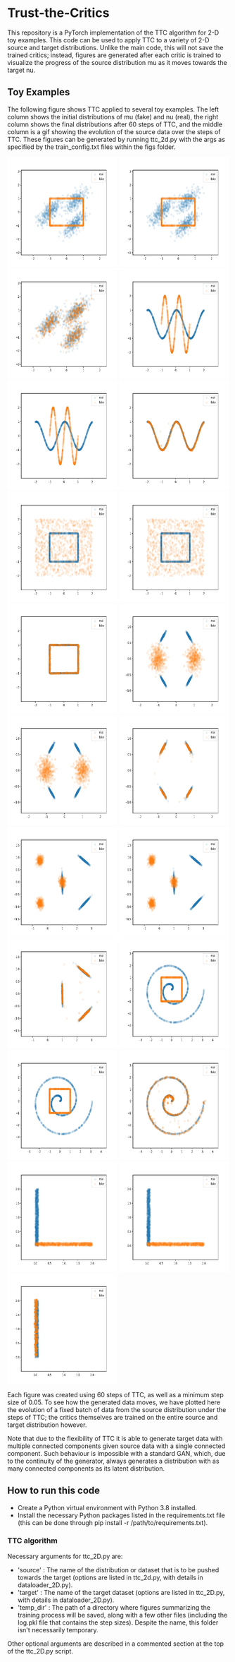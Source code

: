 
# Trust-the-Critics
This repository is a PyTorch implementation of the TTC algorithm for 2-D toy examples. This code can be used to apply TTC to a variety of 2-D
source and target distributions. Unlike the main code, this will not save the trained critics; instead, figures are generated
after each critic is trained to visualize the progress of the source distribution mu as it moves towards the target nu.

## Toy Examples
The following figure shows TTC applied to several toy examples. The left column shows the initial distributions of mu (fake) and nu (real), the right column shows the final distributions after 60 steps of TTC, and the middle column is a gif showing the evolution of the source data over the steps of TTC. These figures can be generated by running ttc_2d.py with the args as specified by the train_config.txt files within the figs folder.

<img src="figs/hollow_to_3gauss/scatter/step0.jpg" width="250" height="250" /> <img src="figs/hollow_to_3gauss/scatter/movie.gif" width="250" height="250" /> <img src="figs/hollow_to_3gauss/scatter/step60.jpg" width="250" height="250" />
<img src="figs/sin_to_cos/scatter/step0.jpg" width="250" height="250" /> <img src="figs/sin_to_cos/scatter/movie.gif" width="250" height="250" /> <img src="figs/sin_to_cos/scatter/step60.jpg" width="250" height="250" />
<img src="figs/uniform_to_hollow/scatter/step0.jpg" width="250" height="250" /> <img src="figs/uniform_to_hollow/scatter/movie.gif" width="250" height="250" /> <img src="figs/uniform_to_hollow/scatter/step60.jpg" width="250" height="250" />
<img src="figs/2gauss_to_4gauss/scatter/step0.jpg" width="250" height="250" /> <img src="figs/2gauss_to_4gauss/scatter/movie.gif" width="250" height="250" /> <img src="figs/2gauss_to_4gauss/scatter/step60.jpg" width="250" height="250" />
<img src="figs/circle_to_shifted_circle/scatter/step0.jpg" width="250" height="250" /> <img src="figs/circle_to_shifted_circle/scatter/movie.gif" width="250" height="250" /> <img src="figs/circle_to_shifted_circle/scatter/step60.jpg" width="250" height="250" />
<img src="figs/hollow_to_spiral/scatter/step0.jpg" width="250" height="250" /> <img src="figs/hollow_to_spiral/scatter/movie.gif" width="250" height="250" /> <img src="figs/hollow_to_spiral/scatter/step60.jpg" width="250" height="250" />
<img src="figs/rotate_rectangle_corneroverlap_thinnest/scatter/step0.jpg" width="250" height="250" /> <img src="figs/rotate_rectangle_corneroverlap_thinnest/scatter/movie.gif" width="250" height="250" /> <img src="figs/rotate_rectangle_corneroverlap_thinnest/scatter/step60.jpg" width="250" height="250" />

Each figure was created using 60 steps of TTC, as well as a minimum step size of 0.05. To see how the generated data moves, we have plotted here the evolution of a fixed batch of data from the source distribution under the steps of TTC; the critics themselves are trained on the entire source and target distribution however.

Note that due to the flexibility of TTC it is able to generate target data with multiple connected components given source data with a single connected component. Such behaviour is impossible with a standard GAN, which, due to the continuity of the generator, always generates a distribution with as many connected components as its latent distribution.

## How to run this code ##
* Create a Python virtual environment with Python 3.8 installed.
* Install the necessary Python packages listed in the requirements.txt file (this can be done through pip install -r /path/to/requirements.txt).

### TTC algorithm
  
Necessary arguments for ttc_2D.py are:
* 'source' : The name of the distribution or dataset that is to be pushed towards the target (options are listed in ttc_2d.py, with details in dataloader_2D.py).
* 'target' : The name of the target dataset (options are listed in ttc_2D.py, with details in dataloader_2D.py).
* 'temp_dir' : The path of a directory where figures summarizing the training process will be saved, along with a few other files (including the log.pkl file that contains the step sizes). Despite the name, this folder isn't necessarily temporary.

Other optional arguments are described in a commented section at the top of the ttc_2D.py script.


